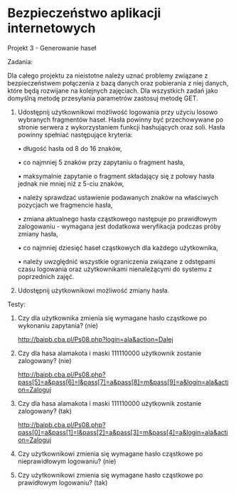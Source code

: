 # Bezpieczeństwo aplikacji internetowych
Projekt 3 - Generowanie haseł

Zadania:

Dla całego projektu za nieistotne należy uznać problemy związane z bezpieczeństwem połączenia
z bazą danych oraz pobierania z niej danych, które będą rozwijane na kolejnych zajęciach.
Dla wszystkich zadań jako domyślną metodę przesyłania parametrów zastosuj metodę GET.

1. Udostępnij użytkownikowi możliwość logowania przy użyciu losowo wybranych fragmentów
haseł. Hasła powinny być przechowywane po stronie serwera z wykorzystaniem funkcji
hashujących oraz soli. Hasła powinny spełniać następujące kryteria:

	• długość hasła od 8 do 16 znaków,
	
	• co najmniej 5 znaków przy zapytaniu o fragment hasła,
	
	• maksymalnie zapytanie o fragment składający się z połowy hasła jednak nie mniej niż z 5-ciu znaków,
	
	• należy sprawdzać ustawienie podawanych znaków na właściwych pozycjach we fragmencie hasła,
	
	• zmiana aktualnego hasła cząstkowego następuje po prawidłowym zalogowaniu - wymagana jest dodatkowa weryfikacja podczas próby zmiany hasła,
	
	• co najmniej dziesięć haseł cząstkowych dla każdego użytkownika,
	
	• należy uwzględnić wszystkie ograniczenia związane z odstępami czasu logowania oraz użytkownikami nienależącymi do systemu z poprzednich zajęć.

2. Udostępnij użytkownikowi możliwość zmiany hasła.

Testy:

1. Czy dla użytkownika zmienia się wymagane hasło cząstkowe po
	wykonaniu zapytania? (nie)
	
	http://baipb.cba.pl/Ps08.php?login=ala&action=Dalej
	
2. Czy dla hasa alamakota i maski 111110000 użytkownik zostanie zalogowany? (nie)

	http://baipb.cba.pl/Ps08.php?pass[5]=a&pass[6]=l&pass[7]=a&pass[8]=m&pass[9]=a&login=ala&action=Zaloguj
	
3. Czy dla hasa alamakota i maski 111110000 użytkownik zostanie zalogowany? (tak)

	http://baipb.cba.pl/Ps08.php?pass[0]=a&pass[1]=l&pass[2]=a&pass[3]=m&pass[4]=a&login=ala&action=Zaloguj
	
4. Czy użytkownikowi zmienia się wymagane hasło cząstkowe po nieprawidłowym logowaniu? (nie)

5. Czy użytkownikowi zmienia się wymagane hasło cząstkowe po prawidłowym logowaniu? (tak)

